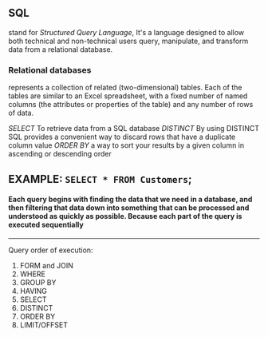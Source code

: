 
## **SQL**
stand for *Structured Query Language*, It's a language designed to allow both technical and non-technical users query, manipulate, and transform data from a relational database.

### **Relational databases**
 represents a collection of related (two-dimensional) tables. Each of the tables are similar to an Excel spreadsheet, with a fixed number of named columns (the attributes or properties of the table) and any number of rows of data.

 *SELECT*  To retrieve data from a SQL database
 *DISTINCT* By using DISTINCT SQL provides a convenient way to discard rows that have a duplicate column value 
 *ORDER BY* a way to sort your results by a given column in ascending or descending order

 EXAMPLE: 
 `SELECT * FROM Customers`; 
-----------------------------------------------------

 #### Each query begins with finding the data that we need in a database, and then filtering that data down into something that can be processed and understood as quickly as possible. Because each part of the query is executed sequentially

 -----------------------------------------------------

 Query order of execution:
 1. FORM and JOIN
 2. WHERE
 3. GROUP BY
 4. HAVING
 5. SELECT
 6. DISTINCT
 7. ORDER BY
 8. LIMIT/OFFSET